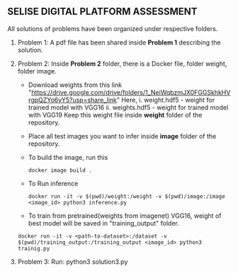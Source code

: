 ## SELISE DIGITAL PLATFORM ASSESSMENT

All solutions of problems have been organized under respective folders.
1. Problem 1:
	A pdf file has been shared inside **Problem 1** describing the solution.
	
2. Problem 2:
	Inside **Problem 2** folder, there is a Docker file, folder weight, folder image.
	- Download weights from this link 
	"https://drive.google.com/drive/folders/1_NeiWqbzmJX0FGGSkhkHVrgpQZYo6yY5?usp=share_link"
	Here, 
			i. weight.hdf5 - weight for trained model with VGG16
			ii. weights.hdf5 - weight for trained model with VGG19
	Keep this weight file inside **weight** folder of the repository.
	- Place all test images you want to infer inside **image** folder of the repository.
	
	- To build the image, run this
		```
		docker image build .
		```
	- To Run inference
		```
		docker run -it -v $(pwd)/weight:/weight -v $(pwd)/image:/image <image_id> python3 inference.py 
		```
	- To train from pretrained(weights from imagenet) VGG16, weight of best model will be saved in "training_output" folder.
	```
	docker run -it -v <path-to-dataset>:/dataset -v $(pwd)/training_output:/training_output <image_id> python3 trainig.py
	```
3. Problem 3:
	Run: python3 solution3.py




